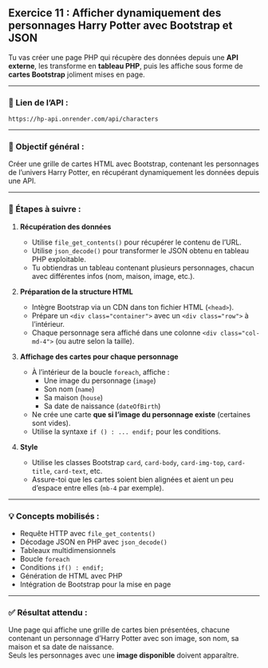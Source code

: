 ## Exercice 11 : Afficher dynamiquement des personnages Harry Potter avec Bootstrap et JSON

Tu vas créer une page PHP qui récupère des données depuis une **API externe**, les transforme en **tableau PHP**, puis les affiche sous forme de **cartes Bootstrap** joliment mises en page.

---

### 🔗 Lien de l’API :
```
https://hp-api.onrender.com/api/characters
```

---

### 🎯 Objectif général :
Créer une grille de cartes HTML avec Bootstrap, contenant les personnages de l’univers Harry Potter, en récupérant dynamiquement les données depuis une API.

---

### 🧩 Étapes à suivre :

1. **Récupération des données**
    - Utilise `file_get_contents()` pour récupérer le contenu de l’URL.
    - Utilise `json_decode()` pour transformer le JSON obtenu en tableau PHP exploitable.
    - Tu obtiendras un tableau contenant plusieurs personnages, chacun avec différentes infos (nom, maison, image, etc.).

2. **Préparation de la structure HTML**
    - Intègre Bootstrap via un CDN dans ton fichier HTML (`<head>`).
    - Prépare un `<div class="container">` avec un `<div class="row">` à l’intérieur.
    - Chaque personnage sera affiché dans une colonne `<div class="col-md-4">` (ou autre selon la taille).

3. **Affichage des cartes pour chaque personnage**
    - À l’intérieur de la boucle `foreach`, affiche :
        - Une image du personnage (`image`)
        - Son nom (`name`)
        - Sa maison (`house`)
        - Sa date de naissance (`dateOfBirth`)
    - Ne crée une carte **que si l’image du personnage existe** (certaines sont vides).
    - Utilise la syntaxe `if () : ... endif;` pour les conditions.

4. **Style**
    - Utilise les classes Bootstrap `card`, `card-body`, `card-img-top`, `card-title`, `card-text`, etc.
    - Assure-toi que les cartes soient bien alignées et aient un peu d’espace entre elles (`mb-4` par exemple).

---

### 💡 Concepts mobilisés :
- Requête HTTP avec `file_get_contents()`
- Décodage JSON en PHP avec `json_decode()`
- Tableaux multidimensionnels
- Boucle `foreach`
- Conditions `if() : endif;`
- Génération de HTML avec PHP
- Intégration de Bootstrap pour la mise en page

---

### ✅ Résultat attendu :
Une page qui affiche une grille de cartes bien présentées, chacune contenant un personnage d’Harry Potter avec son image, son nom, sa maison et sa date de naissance.  
Seuls les personnages avec une **image disponible** doivent apparaître.

